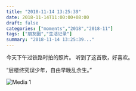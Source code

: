 ```yaml
---
title: "2018-11-14 13:25:39"
date: 2018-11-14T11:00:00+08:00
draft: false
categories: ["moments","2018","2018-11"]
tags: ["朋友圈","生活记录"]
summary: "2018-11-14 13:25:39..."
---
```


今天下午过铁路时拍的照片。
听到了这首歌，好喜欢。

“层楼终究误少年，自由早晚乱余生。”

![Media 1](/Moments/photos/2018-11-14/201811141325390.jpg)

